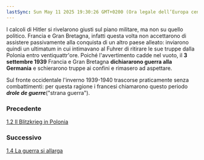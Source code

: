 ```yaml
---
lastSync: Sun May 11 2025 19:30:26 GMT+0200 (Ora legale dell’Europa centrale)
---
```

I calcoli di Hitler si rivelarono giusti sul piano militare, ma non su quello politico. Francia e Gran Bretagna, infatti questa volta non accettarono di assistere passivamente alla conquista di un altro paese alleato: inviarono quindi un ultimatum in cui intimavano al Fuhrer di ritirare le sue truppe dalla Polonia entro ventiquattr'ore.
Poiché l'avvertimento cadde nel vuoto, il **3 settembre 1939** Francia e Gran Bretagna **dichiararono guerra alla Germania** e schierarono truppe ai confini e rimasero ad aspettare.

Sul fronte occidentale l'inverno 1939-1940 trascorse praticamente senza combattimenti: per questa ragione i francesi chiamarono questo periodo ***drole de guerre***("strana guerra").


### Precedente
[1.2 Il Blitzkrieg in Polonia](1.2%20Il%20Blitzkrieg%20in%20Polonia.md)

### Successivo
[1.4 La guerra si allarga](1.4%20La%20guerra%20si%20allarga.md)
